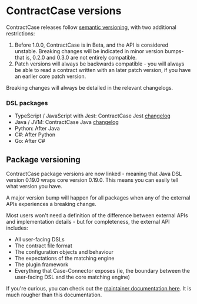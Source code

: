 # ContractCase versions

ContractCase releases follow [semantic versioning](https://semver.org/), with two additional restrictions:

1. Before 1.0.0, ContractCase is in Beta, and the API is considered unstable. Breaking changes will be indicated in minor
   version bumps- that is, 0.2.0 and 0.3.0 are not entirely compatible.
2. Patch versions will always be backwards compatible - you will always be able to read a contract written with an later patch version, if you have an earlier core patch version.

Breaking changes will always be detailed in the relevant changelogs.

### DSL packages

- TypeScript / JavaScript with Jest: ContractCase Jest [changelog](https://github.com/case-contract-testing/contract-case/blob/main/packages/contract-case-jest/CHANGELOG.md)
- Java / JVM: ContractCase Java [changelog](https://github.com/case-contract-testing/contract-case/blob/main/packages/dsl-java/CHANGELOG.md)
- Python: After Java
- C#: After Python
- Go: After C#

## Package versioning

ContractCase package versions are now linked - meaning that Java DSL version 0.19.0 wraps core version 0.19.0. This means you can easily tell what version you have.

A major version bump will happen for all packages when any of the external APIs experiences a breaking change.

Most users won't need a definition of the difference between external APIs and
implementation details - but for completeness,
the external API includes:

- All user-facing DSLs
- The contract file format
- The configuration objects and behaviour
- The expectations of the matching engine
- The plugin framework
- Everything that Case-Connector exposes (ie, the boundary between the user-facing DSL and the core matching engine)

If you're curious, you can check out the [maintainer documentation here](https://github.com/case-contract-testing/contract-case/tree/main/docs/maintainers). It is much rougher than this documentation.
